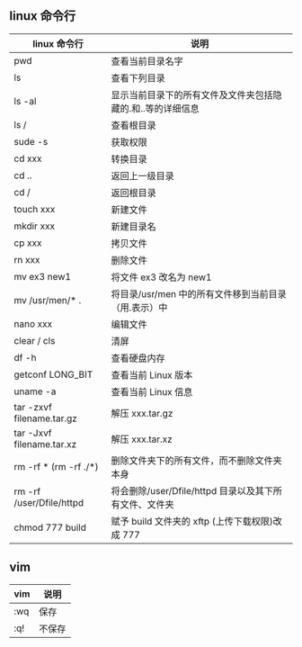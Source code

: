 ## linux 命令行

| linux 命令行              | 说明                                                        |
| ------------------------- | ----------------------------------------------------------- |
| pwd                       | 查看当前目录名字                                            |
| ls                        | 查看下列目录                                                |
| ls -al                    | 显示当前目录下的所有文件及文件夹包括隐藏的.和..等的详细信息 |
| ls /                      | 查看根目录                                                  |
| sude -s                   | 获取权限                                                    |
| cd xxx                    | 转换目录                                                    |
| cd ..                     | 返回上一级目录                                              |
| cd /                      | 返回根目录                                                  |
| touch xxx                 | 新建文件                                                    |
| mkdir xxx                 | 新建目录名                                                  |
| cp xxx                    | 拷贝文件                                                    |
| rn xxx                    | 删除文件                                                    |
| mv ex3 new1               | 将文件 ex3 改名为 new1                                      |
| mv /usr/men/\* .          | 将目录/usr/men 中的所有文件移到当前目录（用.表示）中        |
| nano xxx                  | 编辑文件                                                    |
| clear / cls               | 清屏                                                        |
| df -h                     | 查看硬盘内存                                                |
| getconf LONG_BIT          | 查看当前 Linux 版本                                         |
| uname -a                  | 查看当前 Linux 信息                                         |
| tar -zxvf filename.tar.gz | 解压 xxx.tar.gz                                             |
| tar -Jxvf filename.tar.xz | 解压 xxx.tar.xz                                             |
| rm -rf \* (rm -rf ./\*)   | 删除文件夹下的所有文件，而不删除文件夹本身                  |
| rm -rf /user/Dfile/httpd  | 将会删除/user/Dfile/httpd 目录以及其下所有文件、文件夹      |
| chmod 777 build           | 赋予 build 文件夹的 xftp (上传下载权限)改成 777             |

## vim

| vim | 说明   |
| --- | ------ |
| :wq | 保存   |
| :q! | 不保存 |
